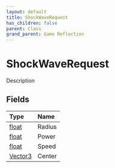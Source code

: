 ```yaml
---
layout: default
title: ShockWaveRequest
has_children: false
parent: Class
grand_parent: Game Reflection
---
```

# ShockWaveRequest
Description 

## Fields

| Type | Name |
|:-------------|:--------------|
| [float](/docs/game-reflection/components/float) | Radius |
| [float](/docs/game-reflection/components/float) | Power |
| [float](/docs/game-reflection/components/float) | Speed |
| [Vector3](/docs/game-reflection/classes/vector3) | Center |

